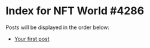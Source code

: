 # Index for NFT World #4286
Posts will be displayed in the order below:

- [Your first post](./001-first.md)


